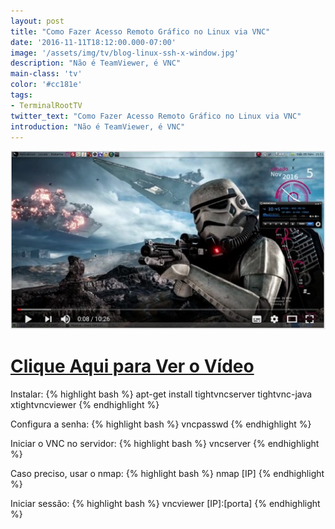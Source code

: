 ```yaml
---
layout: post
title: "Como Fazer Acesso Remoto Gráfico no Linux via VNC"
date: '2016-11-11T18:12:00.000-07:00'
image: '/assets/img/tv/blog-linux-ssh-x-window.jpg'
description: "Não é TeamViewer, é VNC"
main-class: 'tv'
color: '#cc181e'
tags:
- TerminalRootTV
twitter_text: "Como Fazer Acesso Remoto Gráfico no Linux via VNC"
introduction: "Não é TeamViewer, é VNC"
---
```


![Blog Linux NFS](/assets/img/tv/blog-linux-ssh-x-window.jpg)


# [Clique Aqui para Ver o Vídeo](https://www.youtube.com/watch?v=wI7ek1ZHUxQ)


Instalar:
{% highlight bash %}
apt-get install tightvncserver tightvnc-java xtightvncviewer
{% endhighlight %}

Configura a senha:
{% highlight bash %}
vncpasswd
{% endhighlight %}

Iniciar o VNC no servidor:
{% highlight bash %}
vncserver
{% endhighlight %}

Caso preciso, usar o nmap:
{% highlight bash %}
nmap [IP]
{% endhighlight %}

Iniciar sessão:
{% highlight bash %}
vncviewer [IP]:[porta]
{% endhighlight %}

<script async src="https://pagead2.googlesyndication.com/pagead/js/adsbygoogle.js"></script>

<!-- Informat -->
<ins class="adsbygoogle"
 style="display:block"
 data-ad-client="ca-pub-2838251107855362"
 data-ad-slot="2327980059"
 data-ad-format="auto"
 data-full-width-responsive="true"></ins>

<script>
(adsbygoogle = window.adsbygoogle || []).push({});
</script>

